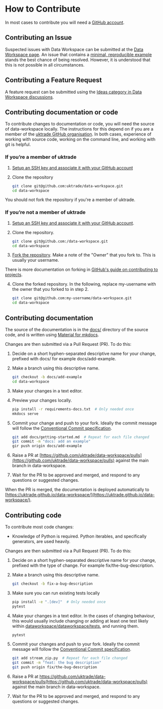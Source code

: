 # How to Contribute

In most cases to contribute you will need a [GitHub account](https://github.com/join).

## Contributing an Issue

Suspected issues with Data Workspace can be submitted at the [Data Workspace page](https://github.com/uktrade/data-workspace/issues).
An issue that contains a [minimal, reproducible example](https://stackoverflow.com/help/minimal-reproducible-example) stands the best chance of being resolved. However, it is understood that this is not possible in all circumstances.


## Contributing a Feature Request

A feature request can be submitted using the [Ideas category in Data Workspace discussions](https://github.com/uktrade/data-workspace/discussions/categories/ideas).

## Contributing documentation or code

To contribute changes to documentation or code, you will need the source of data-workspace locally. The instructions for this depend on if you are a member of the [uktrade GitHub organisation](https://github.com/uktrade). In both cases, experience of working with source code, working on the command line, and working with git is helpful.

### If you’re a member of uktrade

1. [Setup an SSH key and associate it with your GitHub account](https://docs.github.com/en/authentication/connecting-to-github-with-ssh/adding-a-new-ssh-key-to-your-github-account)

2. Clone the repository

    ```bash
    git clone git@github.com:uktrade/data-workspace.git
    cd data-workspace
    ```

You should not fork the repository if you're a member of uktrade.


### If you’re not a member of uktrade

1. [Setup an SSH key and associate it with your GitHub account](https://docs.github.com/en/authentication/connecting-to-github-with-ssh/adding-a-new-ssh-key-to-your-github-account).

2. Clone the repository.

    ```bash
    git clone git@github.com:/data-workspace.git
    cd data-workspace
    ```

3. [Fork the repository](https://github.com/uktrade/data-workspacefork). Make a note of the "Owner" that you fork to. This is usually your username.
  
  There is more documentation on forking in [GitHub's guide on contributing to projects](https://docs.github.com/en/get-started/quickstart/contributing-to-projects).
  
4. Clone the forked repository. In the following, replace my-username with the owner that you forked to in step 2.

    ```bash
    git clone git@github.com:my-username/data-workspace.git
    cd data-workspace
    ```

## Contributing documentation

The source of the documentation is in the [docs/](https://github.com/uktrade/data-workspace/tree/main/docs) directory of the source code, and is written using [Material for mkdocs](https://squidfunk.github.io/mkdocs-material/).

Changes are then submitted via a Pull Request (PR). To do this:

1. Decide on a short hyphen-separated descriptive name for your change, prefixed with docs/ for example docs/add-example.

2. Make a branch using this descriptive name.

    ```bash
    git checkout -b docs/add-example
    cd data-workspace
    ```
    
3. Make your changes in a text editor.

4. Preview your changes locally.

    ```bash
    pip install -r requirements-docs.txt  # Only needed once
    mkdocs serve
    ```
    
5. Commit your change and push to your fork. Ideally the commit message will follow the [Conventional Commit specification](https://www.conventionalcommits.org/).

    ```bash
    git add docs/getting-started.md  # Repeat for each file changed
    git commit -m "docs: add an example"
    gir push origin docs/add-example
    ```
    
6. Raise a PR at [https://github.com/uktrade/data-workspace/pulls](https://github.com/uktrade/data-workspace/pulls) against the main branch in data-workspace.

7. Wait for the PR to be approved and merged, and respond to any questions or suggested changes.

When the PR is merged, the documentation is deployed automatically to [https://uktrade.github.io/data-workspace/](https://uktrade.github.io/data-workspace/).


## Contributing code

To contribute most code changes:

- Knowledge of Python is required. Python iterables, and specifically generators, are used heavily.

Changes are then submitted via a Pull Request (PR). To do this:

1. Decide on a short hyphen-separated descriptive name for your change, prefixed with the type of change. For example fix/the-bug-description.

2. Make a branch using this descriptive name.

    ```bash
    git checkout -b fix-a-bug-description
    ```
    
3. Make sure you can run existing tests locally

    ```bash
    pip install -e ".[dev]"  # Only needed once
    pytest
    ```
    
4. Make your changes in a text editor. In the cases of changing behaviour, this would usually include changing or adding at least one test likely within [dataworkspace/dataworkspace/tests](https://github.com/uktrade/data-workspace/tree/master/dataworkspace/dataworkspace/tests), and running them.

    ```bash
    pytest
    ```
    
5. Commit your changes and push to your fork. Ideally the commit message will follow the [Conventional Commit specification](https://www.conventionalcommits.org/).

    ```bash
    git add stream_zip.py  # Repeat for each file changed
    git commit -m "feat: the bug description"
    git push origin fix/the-bug-description
    ```
    
6. Raise a PR at https://github.com/uktrade/data-workspace/pulls(https://github.com/uktrade/data-workspace/pulls) against the main branch in data-workspace.

7. Wait for the PR to be approved and merged, and respond to any questions or suggested changes.

